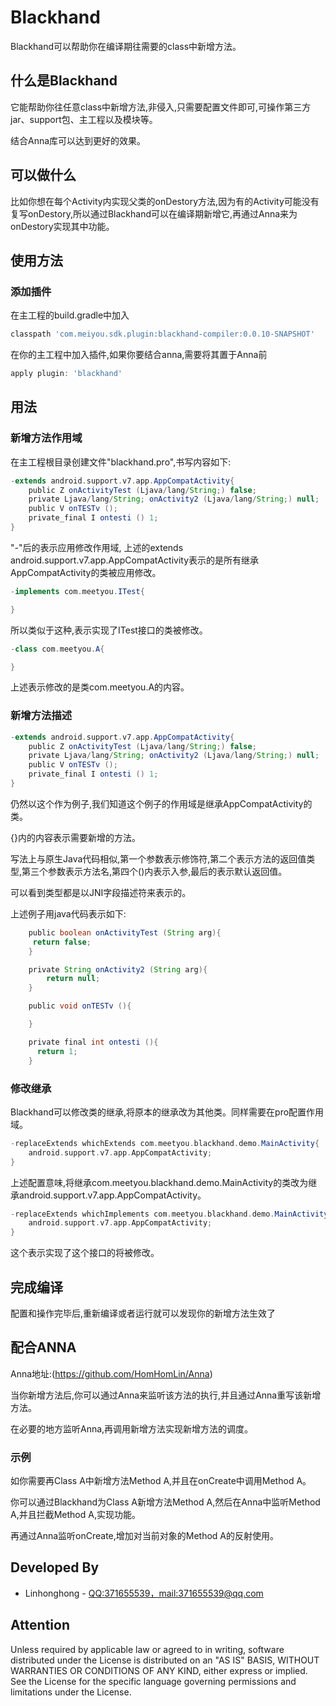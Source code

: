 # Blackhand

Blackhand可以帮助你在编译期往需要的class中新增方法。

## 什么是Blackhand

它能帮助你往任意class中新增方法,非侵入,只需要配置文件即可,可操作第三方jar、support包、主工程以及模块等。

结合Anna库可以达到更好的效果。

## 可以做什么

比如你想在每个Activity内实现父类的onDestory方法,因为有的Activity可能没有复写onDestory,所以通过Blackhand可以在编译期新增它,再通过Anna来为onDestory实现其中功能。

## 使用方法

### 添加插件

在主工程的build.gradle中加入

```groovy
classpath 'com.meiyou.sdk.plugin:blackhand-compiler:0.0.10-SNAPSHOT'
```

在你的主工程中加入插件,如果你要结合anna,需要将其置于Anna前

```groovy
apply plugin: 'blackhand'

```

## 用法

### 新增方法作用域

在主工程根目录创建文件"blackhand.pro",书写内容如下:

```groovy
-extends android.support.v7.app.AppCompatActivity{
    public Z onActivityTest (Ljava/lang/String;) false;
    private Ljava/lang/String; onActivity2 (Ljava/lang/String;) null;
    public V onTESTv ();
    private_final I ontesti () 1;
}
```

"-"后的表示应用修改作用域, 上述的extends android.support.v7.app.AppCompatActivity表示的是所有继承AppCompatActivity的类被应用修改。

```groovy
-implements com.meetyou.ITest{

}
```

所以类似于这种,表示实现了ITest接口的类被修改。

```groovy
-class com.meetyou.A{

}
```

上述表示修改的是类com.meetyou.A的内容。

### 新增方法描述

```groovy
-extends android.support.v7.app.AppCompatActivity{
    public Z onActivityTest (Ljava/lang/String;) false;
    private Ljava/lang/String; onActivity2 (Ljava/lang/String;) null;
    public V onTESTv ();
    private_final I ontesti () 1;
}
```

仍然以这个作为例子,我们知道这个例子的作用域是继承AppCompatActivity的类。

{}内的内容表示需要新增的方法。

写法上与原生Java代码相似,第一个参数表示修饰符,第二个表示方法的返回值类型,第三个参数表示方法名,第四个()内表示入参,最后的表示默认返回值。

可以看到类型都是以JNI字段描述符来表示的。

上述例子用java代码表示如下:

```groovy
    public boolean onActivityTest (String arg){
     return false;
    }

    private String onActivity2 (String arg){
        return null;
    }

    public void onTESTv (){

    }

    private final int ontesti (){
      return 1;
    }
```

### 修改继承

Blackhand可以修改类的继承,将原本的继承改为其他类。同样需要在pro配置作用域。

```groovy
-replaceExtends whichExtends com.meetyou.blackhand.demo.MainActivity{
    android.support.v7.app.AppCompatActivity;
}
```


上述配置意味,将继承com.meetyou.blackhand.demo.MainActivity的类改为继承android.support.v7.app.AppCompatActivity。


```groovy
-replaceExtends whichImplements com.meetyou.blackhand.demo.MainActivity{
    android.support.v7.app.AppCompatActivity;
}
```

这个表示实现了这个接口的将被修改。

## 完成编译

配置和操作完毕后,重新编译或者运行就可以发现你的新增方法生效了

## 配合ANNA

Anna地址:(https://github.com/HomHomLin/Anna)

当你新增方法后,你可以通过Anna来监听该方法的执行,并且通过Anna重写该新增方法。

在必要的地方监听Anna,再调用新增方法实现新增方法的调度。

### 示例

如你需要再Class A中新增方法Method A,并且在onCreate中调用Method A。

你可以通过Blackhand为Class A新增方法Method A,然后在Anna中监听Method A,并且拦截Method A,实现功能。

再通过Anna监听onCreate,增加对当前对象的Method A的反射使用。

## Developed By

 * Linhonghong - <QQ:371655539，mail:371655539@qq.com>

## Attention
Unless required by applicable law or agreed to in writing, software
distributed under the License is distributed on an "AS IS" BASIS,
WITHOUT WARRANTIES OR CONDITIONS OF ANY KIND, either express or implied.
See the License for the specific language governing permissions and
limitations under the License.
